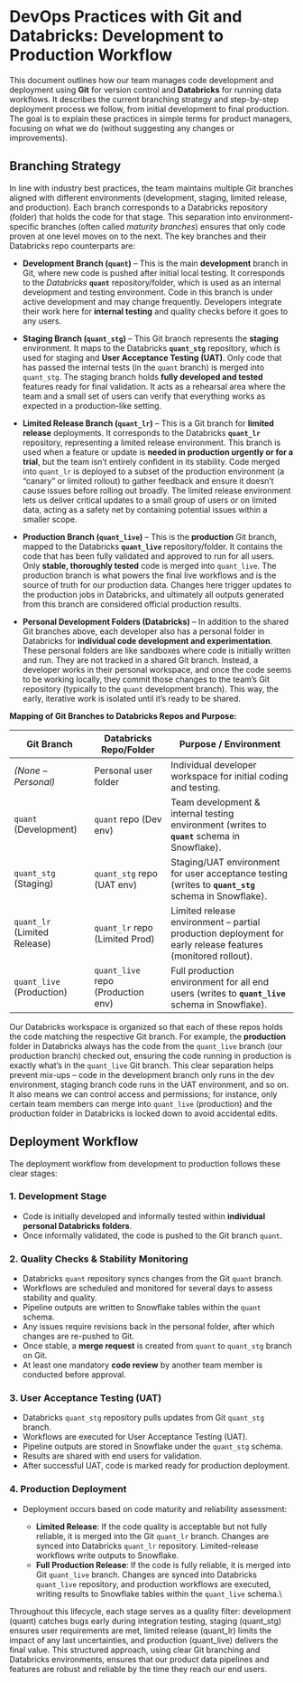 # DevOps Practices with Git and Databricks: Development to Production Workflow

This document outlines how our team manages code development and deployment using **Git** for version control and **Databricks** for running data workflows. It describes the current branching strategy and step-by-step deployment process we follow, from initial development to final production. The goal is to explain these practices in simple terms for product managers, focusing on what we do (without suggesting any changes or improvements).

## Branching Strategy

In line with industry best practices, the team maintains multiple Git branches aligned with different environments (development, staging, limited release, and production). Each branch corresponds to a Databricks repository (folder) that holds the code for that stage. This separation into environment-specific branches (often called *maturity branches*) ensures that only code proven at one level moves on to the next. The key branches and their Databricks repo counterparts are:

* **Development Branch (`quant`)** – This is the main **development** branch in Git, where new code is pushed after initial local testing. It corresponds to the *Databricks* **`quant`** repository/folder, which is used as an internal development and testing environment. Code in this branch is under active development and may change frequently. Developers integrate their work here for **internal testing** and quality checks before it goes to any users.

* **Staging Branch (`quant_stg`)** – This Git branch represents the **staging** environment. It maps to the Databricks **`quant_stg`** repository, which is used for staging and **User Acceptance Testing (UAT)**. Only code that has passed the internal tests (in the `quant` branch) is merged into `quant_stg`. The staging branch holds **fully developed and tested** features ready for final validation. It acts as a rehearsal area where the team and a small set of users can verify that everything works as expected in a production-like setting.

* **Limited Release Branch (`quant_lr`)** – This is a Git branch for **limited release** deployments. It corresponds to the Databricks **`quant_lr`** repository, representing a limited release environment. This branch is used when a feature or update is **needed in production urgently or for a trial**, but the team isn’t entirely confident in its stability. Code merged into `quant_lr` is deployed to a subset of the production environment (a “canary” or limited rollout) to gather feedback and ensure it doesn’t cause issues before rolling out broadly. The limited release environment lets us deliver critical updates to a small group of users or on limited data, acting as a safety net by containing potential issues within a smaller scope.

* **Production Branch (`quant_live`)** – This is the **production** Git branch, mapped to the Databricks **`quant_live`** repository/folder. It contains the code that has been fully validated and approved to run for all users. Only **stable, thoroughly tested** code is merged into `quant_live`. The production branch is what powers the final live workflows and is the source of truth for our production data. Changes here trigger updates to the production jobs in Databricks, and ultimately all outputs generated from this branch are considered official production results.

* **Personal Development Folders (Databricks)** – In addition to the shared Git branches above, each developer also has a personal folder in Databricks for **individual code development and experimentation**. These personal folders are like sandboxes where code is initially written and run. They are not tracked in a shared Git branch. Instead, a developer works in their personal workspace, and once the code seems to be working locally, they commit those changes to the team’s Git repository (typically to the `quant` development branch). This way, the early, iterative work is isolated until it’s ready to be shared.

**Mapping of Git Branches to Databricks Repos and Purpose:**

| **Git Branch**               | **Databricks Repo/Folder**         | **Purpose / Environment**                                                                                   |
| ---------------------------- | ---------------------------------- | ----------------------------------------------------------------------------------------------------------- |
| *(None – Personal)*          | Personal user folder               | Individual developer workspace for initial coding and testing.                                              |
| `quant` (Development)        | `quant` repo (Dev env)             | Team development & internal testing environment (writes to **`quant`** schema in Snowflake).                |
| `quant_stg` (Staging)        | `quant_stg` repo (UAT env)         | Staging/UAT environment for user acceptance testing (writes to **`quant_stg`** schema in Snowflake).        |
| `quant_lr` (Limited Release) | `quant_lr` repo (Limited Prod)     | Limited release environment – partial production deployment for early release features (monitored rollout). |
| `quant_live` (Production)    | `quant_live` repo (Production env) | Full production environment for all end users (writes to **`quant_live`** schema in Snowflake).             |

Our Databricks workspace is organized so that each of these repos holds the code matching the respective Git branch. For example, the **production** folder in Databricks always has the code from the `quant_live` branch (our production branch) checked out, ensuring the code running in production is exactly what’s in the `quant_live` Git branch. This clear separation helps prevent mix-ups – code in the development branch only runs in the dev environment, staging branch code runs in the UAT environment, and so on. It also means we can control access and permissions; for instance, only certain team members can merge into `quant_live` (production) and the production folder in Databricks is locked down to avoid accidental edits.

## Deployment Workflow

The deployment workflow from development to production follows these clear stages:

### 1. Development Stage

* Code is initially developed and informally tested within **individual personal Databricks folders**.
* Once informally validated, the code is pushed to the Git branch `quant`.

### 2. Quality Checks & Stability Monitoring

* Databricks `quant` repository syncs changes from the Git `quant` branch.
* Workflows are scheduled and monitored for several days to assess stability and quality.
* Pipeline outputs are written to Snowflake tables within the `quant` schema.
* Any issues require revisions back in the personal folder, after which changes are re-pushed to Git.
* Once stable, a **merge request** is created from `quant` to `quant_stg` branch on Git.
* At least one mandatory **code review** by another team member is conducted before approval.

### 3. User Acceptance Testing (UAT)

* Databricks `quant_stg` repository pulls updates from Git `quant_stg` branch.
* Workflows are executed for User Acceptance Testing (UAT).
* Pipeline outputs are stored in Snowflake under the `quant_stg` schema.
* Results are shared with end users for validation.
* After successful UAT, code is marked ready for production deployment.

### 4. Production Deployment

* Deployment occurs based on code maturity and reliability assessment:

  * **Limited Release**: If the code quality is acceptable but not fully reliable, it is merged into the Git `quant_lr` branch. Changes are synced into Databricks `quant_lr` repository. Limited-release workflows write outputs to Snowflake.
  * **Full Production Release**: If the code is fully reliable, it is merged into Git `quant_live` branch. Changes are synced into Databricks `quant_live` repository, and production workflows are executed, writing results to Snowflake tables within the `quant_live` schema.\

Throughout this lifecycle, each stage serves as a quality filter: development (quant) catches bugs early during integration testing, staging (quant_stg) ensures user requirements are met, limited release (quant_lr) limits the impact of any last uncertainties, and production (quant_live) delivers the final value. This structured approach, using clear Git branching and Databricks environments, ensures that our product data pipelines and features are robust and reliable by the time they reach our end users.